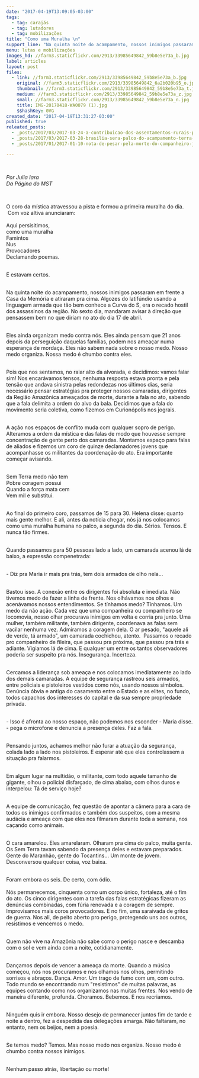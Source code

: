 ```yaml
---
date: "2017-04-19T13:09:05-03:00"
tags:
  - tag: carajás
  - tag: lutadores
  - tag: mobilizações
title: "Como uma Muralha \n"
support_line: "Na quinta noite do acampamento, nossos inimigos passaram em frente a Casa da Memória e atiraram pra cima. Algozes do latifúndio usando a linguagem armada que tão bem conhece a Curva do S"
menu: lutas e mobilizações
images_hd: //farm3.staticflickr.com/2913/33985649842_59b8e5e73a_b.jpg
label: articles
layout: post
files:
  - link: //farm3.staticflickr.com/2913/33985649842_59b8e5e73a_b.jpg
    original: //farm3.staticflickr.com/2913/33985649842_6a2b020b95_o.jpg
    thumbnail: //farm3.staticflickr.com/2913/33985649842_59b8e5e73a_t.jpg
    medium: //farm3.staticflickr.com/2913/33985649842_59b8e5e73a_z.jpg
    small: //farm3.staticflickr.com/2913/33985649842_59b8e5e73a_n.jpg
    title: IMG-20170418-WA0079 (1).jpg
    $$hashKey: 0VG
created_date: "2017-04-19T13:31:27-03:00"
published: true
releated_posts:
  - _posts/2017/03/2017-03-24-a-contribuicao-dos-assentamentos-rurais-para-uma-regiao-em-conflito.md
  - _posts/2017/03/2017-03-28-brasilia-sera-palco-do-acampamento-terra-livre-que-reunira-mais-de-1-5-indigenas.md
  - _posts/2017/01/2017-01-10-nota-de-pesar-pela-morte-do-companheiro-jesuino-brito-o-dinha.md

---
```

<p>&nbsp;</p>

<p><em>Por Julia Iara&nbsp;<br />
Da P&aacute;gina do MST</em></p>

<p>&nbsp;</p>

<p>O coro da m&iacute;stica atravessou a pista e formou a primeira muralha do dia. &nbsp;Com voz altiva anunciaram:<br />
<br />
Aqui persisitimos,&nbsp;<br />
como uma muralha<br />
Famintos<br />
Nus<br />
Provocadores&nbsp;<br />
Declamando poemas.&nbsp;</p>

<p><br />
E estavam certos.&nbsp;</p>

<p><br />
Na quinta noite do acampamento, nossos inimigos passaram em frente a Casa da Mem&oacute;ria e atiraram pra cima. Algozes do latif&uacute;ndio usando a linguagem armada que t&atilde;o bem conhece a Curva do S, era o recado hostil dos assassinos da regi&atilde;o. No sexto dia, mandaram avisar &agrave; dire&ccedil;&atilde;o que pensassem bem no que diriam no ato do dia 17 de abril. &nbsp;</p>

<p><br />
Eles ainda organizam medo contra n&oacute;s. Eles ainda pensam que 21 anos depois da persegui&ccedil;&atilde;o daquelas fam&iacute;lias, podem nos amea&ccedil;ar numa esperan&ccedil;a de morda&ccedil;a. Eles n&atilde;o sabem nada sobre o nosso medo. Nosso medo organiza. Nossa medo &eacute; chumbo contra eles.&nbsp;</p>

<p><br />
Pois que nos sentamos, no raiar alto da alvorada, e decidimos: vamos falar sim! Nos encar&aacute;vamos tensos, nenhuma resposta estava pronta e pela tens&atilde;o que andava sinistra pelas redondezas nos &uacute;ltimos dias, seria necess&aacute;rio pensar estrat&eacute;gias pra proteger nossos camaradas, dirigentes da Regi&atilde;o Amaz&ocirc;nica amea&ccedil;ados de morte, durante a fala no ato, sabendo que a fala delimita a ordem do alvo da bala. Decidimos que a fala do movimento seria coletiva, como fizemos em Curion&oacute;polis nos jograis.&nbsp;</p>

<p><br />
A a&ccedil;&atilde;o nos espa&ccedil;os de conflito muda com qualquer sopro de perigo. Alteramos a ordem da m&iacute;stica e das falas de modo que houvesse sempre concentra&ccedil;&atilde;o de gente perto dos camaradas. Montamos espa&ccedil;o para falas de aliados e fizemos um coro de quinze declamadores jovens que acompanhasse os militantes da coordena&ccedil;&atilde;o do ato. Era importante come&ccedil;ar avisando.&nbsp;</p>

<p><br />
Sem Terra medo n&atilde;o tem<br />
Pobre coragem possui&nbsp;<br />
Quando a for&ccedil;a mata cem<br />
Vem mil e substitui.&nbsp;</p>

<p><br />
Ao final do primeiro coro, passamos de 15 para 30. Helena disse: quanto mais gente melhor. E ali, antes da not&iacute;cia chegar, n&oacute;s j&aacute; nos colocamos como uma muralha humana no palco, a segunda do dia. S&eacute;rios. Tensos. E nunca t&atilde;o firmes.&nbsp;</p>

<p><br />
Quando passamos para 50 pessoas lado a lado, um camarada acenou l&aacute; de baixo, a express&atilde;o compenetrada:</p>

<p><br />
- Diz pra Maria ir mais pra tr&aacute;s, tem dois armados de olho nela...</p>

<p><br />
Bastou isso. A conex&atilde;o entre os dirigentes foi absoluta e imediata. N&atilde;o tivemos medo de fazer a linha de frente. Nos olh&aacute;vamos nos olhos e acen&aacute;vamos nossos entendimentos. Se t&iacute;nhamos medo? T&iacute;nhamos. Um medo da n&atilde;o a&ccedil;&atilde;o. Cada vez que uma companheira ou companheiro se locomovia, nosso olhar procurava inimigos em volta e corria pra junto. Uma mulher, tamb&eacute;m militante, tamb&eacute;m dirigente, coordenava as falas sem vacilar nenhuma vez. Admiramos a coragem dela. O ar pesado, &quot;aquele ali de verde, t&aacute; armado&quot;, um camarada cochichou, atento. &nbsp;Passamos o recado pro companheiro de fileira, que passou pra pr&oacute;xima, que passou pra tr&aacute;s e adiante. Vigiamos l&aacute; de cima. E qualquer um entre os tantos observadores poderia ser suspeito pra n&oacute;s. Inseguran&ccedil;a. Incerteza.&nbsp;</p>

<p><br />
Cercamos a lideran&ccedil;a sob amea&ccedil;a e nos colocamos imediatamente ao lado dos demais camaradas. A equipe de seguran&ccedil;a rastreou seis armados, entre policiais e pistoleiros vestidos como n&oacute;s, usando nossos s&iacute;mbolos. Den&uacute;ncia &oacute;bvia e antiga do casamento entre o Estado e as elites, no fundo, todos capachos dos interesses do capital e da sua sempre propriedade privada.&nbsp;</p>

<p><br />
- Isso &eacute; afronta ao nosso espa&ccedil;o, n&atilde;o podemos nos esconder - Maria disse. - pega o microfone e denuncia a presen&ccedil;a deles. Faz a fala.&nbsp;</p>

<p><br />
Pensando juntos, achamos melhor n&atilde;o furar a atua&ccedil;&atilde;o da seguran&ccedil;a, colada lado a lado nos pistoleiros. E esperar at&eacute; que eles controlassem a situa&ccedil;&atilde;o pra falarmos.&nbsp;</p>

<p><br />
Em algum lugar na multid&atilde;o, o militante, com todo aquele tamanho de gigante, olhou o policial disfar&ccedil;ado, de cima abaixo, com olhos duros e interpelou: T&aacute; de servi&ccedil;o hoje?&nbsp;</p>

<p><br />
A equipe de comunica&ccedil;&atilde;o, fez quest&atilde;o de apontar a c&acirc;mera para a cara de todos os inimigos confirmados e tamb&eacute;m dos suspeitos, com a mesma aud&aacute;cia e amea&ccedil;a com que eles nos filmaram durante toda a semana, nos ca&ccedil;ando como animais.</p>

<p><br />
O cara amarelou. Eles amarelaram. Olharam pra cima do palco, muita gente. Os Sem Terra tavam sabendo da presen&ccedil;a deles e estavam preparados. Gente do Maranh&atilde;o, gente do Tocantins... Um monte de jovem. Desconversou qualquer coisa, voz baixa.&nbsp;</p>

<p><br />
Foram embora os seis. De certo, com &oacute;dio.&nbsp;<br />
<br />
N&oacute;s permanecemos, cinquenta como um corpo &uacute;nico, fortaleza, at&eacute; o fim do ato. Os cinco dirigentes com a tarefa das falas estrat&eacute;gicas fizeram as den&uacute;ncias combinadas, com f&uacute;ria renovada e a coragem de sempre. Improvisamos mais coros provocadores. E no fim, uma saraivada de gritos de guerra. Nos ali, de peito aberto pro perigo, protegendo uns aos outros, resistimos e vencemos o medo.&nbsp;</p>

<p><br />
Quem n&atilde;o vive na Amaz&ocirc;nia n&atilde;o sabe como o perigo nasce e descamba com o sol e vem ainda com a noite, cotidianamente.&nbsp;</p>

<p><br />
Dan&ccedil;amos depois de vencer a amea&ccedil;a da morte. Quando a m&uacute;sica come&ccedil;ou, n&oacute;s nos procuramos e nos olhamos nos olhos, permitindo sorrisos e abra&ccedil;os. Dan&ccedil;a. Amor. Um trago de fumo com um, com outro. Todo mundo se encontrando num &quot;resistimos&quot; de muitas palavras, as equipes contando como nos organizamos nas muitas frentes. Nos vendo de maneira diferente, profunda. Choramos. Bebemos. E nos recriamos.&nbsp;</p>

<p><br />
Ningu&eacute;m quis ir embora. Nosso desejo de permanecer juntos fim de tarde e noite a dentro, fez a despedida das delega&ccedil;&otilde;es amarga. N&atilde;o faltaram, no entanto, nem os beijos, nem a poesia.&nbsp;</p>

<p><br />
Se temos medo? Temos. Mas nosso medo nos organiza. Nosso medo &eacute; chumbo contra nossos inimigos.&nbsp;</p>

<p><br />
Nenhum passo atr&aacute;s, liberta&ccedil;&atilde;o ou morte!&nbsp;</p>
